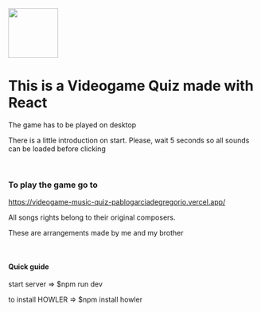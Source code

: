 
<img src="https://static.wikia.nocookie.net/undertale/images/b/bc/Tumblr_nvujj3gQTf1r9xrggo2_250.gif/revision/latest/scale-to-width-down/194?cb=20160220214156&path-prefix=es" width="100"/>

<h1> This is a Videogame Quiz made with React</h1>
<p>The game has to be played on desktop</p>
<p>There is a little introduction on start. Please, wait 5 seconds so  all sounds can be loaded before clicking</p>
<br>
<h3>
  To play the game go to 
</h3>

https://videogame-music-quiz-pablogarciadegregorio.vercel.app/
<br>
<p>All songs rights belong to their original composers.</p>
<p>These are arrangements made by me and my brother</p>
<br>



<h4>Quick guide</h4>

start server => $npm run dev

to install HOWLER => $npm install howler
